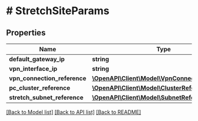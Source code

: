 # # StretchSiteParams

## Properties

Name | Type | Description | Notes
------------ | ------------- | ------------- | -------------
**default_gateway_ip** | **string** |  | [optional]
**vpn_interface_ip** | **string** |  | [optional]
**vpn_connection_reference** | [**\OpenAPI\Client\Model\VpnConnectionReference**](VpnConnectionReference.md) |  | [optional]
**pc_cluster_reference** | [**\OpenAPI\Client\Model\ClusterReference**](ClusterReference.md) |  | [optional]
**stretch_subnet_reference** | [**\OpenAPI\Client\Model\SubnetReference**](SubnetReference.md) |  | [optional]

[[Back to Model list]](../../README.md#models) [[Back to API list]](../../README.md#endpoints) [[Back to README]](../../README.md)

